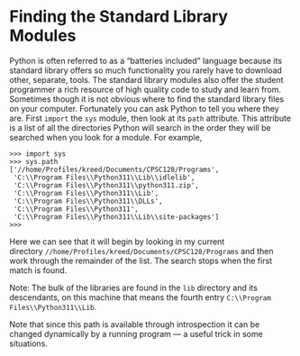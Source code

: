 # Finding the Standard Library Modules

Python is often referred to as a “batteries included” language because
its standard library offers so much functionality you rarely have to
download other, separate, tools. The standard library modules also offer
the student programmer a rich resource of high quality code to study and
learn from. Sometimes though it is not obvious where to find the
standard library files on your computer. Fortunately you can ask Python
to tell you where they are. First `import` the `sys` module, then look
at its `path` attribute. This attribute is a list of all the directories
Python will search in the order they will be searched when you look for
a module. For example,

    >>> import sys
    >>> sys.path
    ['//home/Profiles/kreed/Documents/CPSC128/Programs',
     'C:\\Program Files\\Python311\\Lib\\idlelib',
     'C:\\Program Files\\Python311\\python311.zip',
     'C:\\Program Files\\Python311\\Lib',
     'C:\\Program Files\\Python311\\DLLs',
     'C:\\Program Files\\Python311',
     'C:\\Program Files\\Python311\\Lib\\site-packages']
    >>>

Here we can see that it will begin by looking in my current
directory `//home/Profiles/kreed/Documents/CPSC128/Programs` and
then work through the remainder of the list. The search stops when the
first match is found.

Note: The bulk of the libraries are found in the `lib` directory and its
descendants, on this machine that means the fourth
entry `C:\\Program Files\\Python311\\Lib`.

Note that since this path is available through introspection it can be
changed dynamically by a running program — a useful trick in some
situations.


